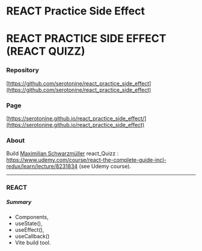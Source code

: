 # REACT Practice Side Effect




# REACT PRACTICE SIDE EFFECT (REACT QUIZZ)
### Repository
[https://github.com/serotonine/react_practice_side_effect](https://github.com/serotonine/react_practice_side_effect)

### Page
[https://serotonine.github.io/react_practice_side_effect/](https://serotonine.github.io/react_practice_side_effect)

### About
Build [Maximilian Schwarzmüller](https://www.udemy.com/user/maximilian-schwarzmuller) react_Quizz : https://www.udemy.com/course/react-the-complete-guide-incl-redux/learn/lecture/8231834 (see Udemy course).

***

### REACT 
##### Summary
- Components,
- useState(),
- useEffect(),
- useCallback()
- Vite build tool.
